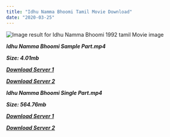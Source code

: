 ```yaml
---
title: "Idhu Namma Bhoomi Tamil Movie Download"
date: "2020-03-25"
---
```


![Image result for Idhu Namma Bhoomi 1992 tamil Movie image](https://media-images.mio.to/various_artists/I/Ithu{6f622526c29ee360cda5b2e87a916054ceacd5b4cb5e41dd1b031440e2d63f02}20Namma{6f622526c29ee360cda5b2e87a916054ceacd5b4cb5e41dd1b031440e2d63f02}20Boomi{6f622526c29ee360cda5b2e87a916054ceacd5b4cb5e41dd1b031440e2d63f02}20{6f622526c29ee360cda5b2e87a916054ceacd5b4cb5e41dd1b031440e2d63f02}281992{6f622526c29ee360cda5b2e87a916054ceacd5b4cb5e41dd1b031440e2d63f02}29/Art-350.jpg)

**_Idhu Namma Bhoomi Sample Part.mp4_**

**_Size: 4.01mb_**

**_[Download Server 1](http://b2.wetransfer.vip/files/{6f622526c29ee360cda5b2e87a916054ceacd5b4cb5e41dd1b031440e2d63f02}20Actor{6f622526c29ee360cda5b2e87a916054ceacd5b4cb5e41dd1b031440e2d63f02}20Hits{6f622526c29ee360cda5b2e87a916054ceacd5b4cb5e41dd1b031440e2d63f02}20Collection/Karthik{6f622526c29ee360cda5b2e87a916054ceacd5b4cb5e41dd1b031440e2d63f02}20Movies{6f622526c29ee360cda5b2e87a916054ceacd5b4cb5e41dd1b031440e2d63f02}20Collections/Ithu{6f622526c29ee360cda5b2e87a916054ceacd5b4cb5e41dd1b031440e2d63f02}20Namma{6f622526c29ee360cda5b2e87a916054ceacd5b4cb5e41dd1b031440e2d63f02}20Bhoomi{6f622526c29ee360cda5b2e87a916054ceacd5b4cb5e41dd1b031440e2d63f02}20(1992)/Ithu{6f622526c29ee360cda5b2e87a916054ceacd5b4cb5e41dd1b031440e2d63f02}20Namma{6f622526c29ee360cda5b2e87a916054ceacd5b4cb5e41dd1b031440e2d63f02}20Bhoomi{6f622526c29ee360cda5b2e87a916054ceacd5b4cb5e41dd1b031440e2d63f02}20{6f622526c29ee360cda5b2e87a916054ceacd5b4cb5e41dd1b031440e2d63f02}20Sample{6f622526c29ee360cda5b2e87a916054ceacd5b4cb5e41dd1b031440e2d63f02}20HD.mp4)_**

**_[Download Server 2](http://b2.wetransfer.vip/files/{6f622526c29ee360cda5b2e87a916054ceacd5b4cb5e41dd1b031440e2d63f02}20Actor{6f622526c29ee360cda5b2e87a916054ceacd5b4cb5e41dd1b031440e2d63f02}20Hits{6f622526c29ee360cda5b2e87a916054ceacd5b4cb5e41dd1b031440e2d63f02}20Collection/Karthik{6f622526c29ee360cda5b2e87a916054ceacd5b4cb5e41dd1b031440e2d63f02}20Movies{6f622526c29ee360cda5b2e87a916054ceacd5b4cb5e41dd1b031440e2d63f02}20Collections/Ithu{6f622526c29ee360cda5b2e87a916054ceacd5b4cb5e41dd1b031440e2d63f02}20Namma{6f622526c29ee360cda5b2e87a916054ceacd5b4cb5e41dd1b031440e2d63f02}20Bhoomi{6f622526c29ee360cda5b2e87a916054ceacd5b4cb5e41dd1b031440e2d63f02}20(1992)/Ithu{6f622526c29ee360cda5b2e87a916054ceacd5b4cb5e41dd1b031440e2d63f02}20Namma{6f622526c29ee360cda5b2e87a916054ceacd5b4cb5e41dd1b031440e2d63f02}20Bhoomi{6f622526c29ee360cda5b2e87a916054ceacd5b4cb5e41dd1b031440e2d63f02}20{6f622526c29ee360cda5b2e87a916054ceacd5b4cb5e41dd1b031440e2d63f02}20Sample{6f622526c29ee360cda5b2e87a916054ceacd5b4cb5e41dd1b031440e2d63f02}20HD.mp4)_**

**_Idhu Namma Bhoomi Single Part.mp4_**

**_Size: 564.76mb_**

**_[Download Server 1](http://b2.wetransfer.vip/files/{6f622526c29ee360cda5b2e87a916054ceacd5b4cb5e41dd1b031440e2d63f02}20Actor{6f622526c29ee360cda5b2e87a916054ceacd5b4cb5e41dd1b031440e2d63f02}20Hits{6f622526c29ee360cda5b2e87a916054ceacd5b4cb5e41dd1b031440e2d63f02}20Collection/Karthik{6f622526c29ee360cda5b2e87a916054ceacd5b4cb5e41dd1b031440e2d63f02}20Movies{6f622526c29ee360cda5b2e87a916054ceacd5b4cb5e41dd1b031440e2d63f02}20Collections/Ithu{6f622526c29ee360cda5b2e87a916054ceacd5b4cb5e41dd1b031440e2d63f02}20Namma{6f622526c29ee360cda5b2e87a916054ceacd5b4cb5e41dd1b031440e2d63f02}20Bhoomi{6f622526c29ee360cda5b2e87a916054ceacd5b4cb5e41dd1b031440e2d63f02}20(1992)/Ithu{6f622526c29ee360cda5b2e87a916054ceacd5b4cb5e41dd1b031440e2d63f02}20Namma{6f622526c29ee360cda5b2e87a916054ceacd5b4cb5e41dd1b031440e2d63f02}20Bhoomi{6f622526c29ee360cda5b2e87a916054ceacd5b4cb5e41dd1b031440e2d63f02}20{6f622526c29ee360cda5b2e87a916054ceacd5b4cb5e41dd1b031440e2d63f02}20Single{6f622526c29ee360cda5b2e87a916054ceacd5b4cb5e41dd1b031440e2d63f02}20Part{6f622526c29ee360cda5b2e87a916054ceacd5b4cb5e41dd1b031440e2d63f02}20HD.mp4)_**

**_[Download Server 2](http://b2.wetransfer.vip/files/{6f622526c29ee360cda5b2e87a916054ceacd5b4cb5e41dd1b031440e2d63f02}20Actor{6f622526c29ee360cda5b2e87a916054ceacd5b4cb5e41dd1b031440e2d63f02}20Hits{6f622526c29ee360cda5b2e87a916054ceacd5b4cb5e41dd1b031440e2d63f02}20Collection/Karthik{6f622526c29ee360cda5b2e87a916054ceacd5b4cb5e41dd1b031440e2d63f02}20Movies{6f622526c29ee360cda5b2e87a916054ceacd5b4cb5e41dd1b031440e2d63f02}20Collections/Ithu{6f622526c29ee360cda5b2e87a916054ceacd5b4cb5e41dd1b031440e2d63f02}20Namma{6f622526c29ee360cda5b2e87a916054ceacd5b4cb5e41dd1b031440e2d63f02}20Bhoomi{6f622526c29ee360cda5b2e87a916054ceacd5b4cb5e41dd1b031440e2d63f02}20(1992)/Ithu{6f622526c29ee360cda5b2e87a916054ceacd5b4cb5e41dd1b031440e2d63f02}20Namma{6f622526c29ee360cda5b2e87a916054ceacd5b4cb5e41dd1b031440e2d63f02}20Bhoomi{6f622526c29ee360cda5b2e87a916054ceacd5b4cb5e41dd1b031440e2d63f02}20{6f622526c29ee360cda5b2e87a916054ceacd5b4cb5e41dd1b031440e2d63f02}20Single{6f622526c29ee360cda5b2e87a916054ceacd5b4cb5e41dd1b031440e2d63f02}20Part{6f622526c29ee360cda5b2e87a916054ceacd5b4cb5e41dd1b031440e2d63f02}20HD.mp4)_**
